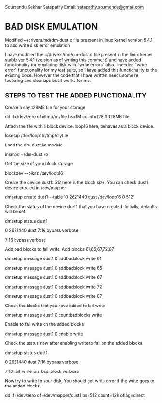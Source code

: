 Soumendu Sekhar Satapathy
Email: satapathy.soumendu@gmail.com

# BAD DISK EMULATION
Modified ~/drivers/md/dm-dust.c file pressent in linux kernel version 5.4.1 to add write disk error emulation

I have modified  the  ~/drivers/md/dm-dust.c  file present in the  linux kernel stable ver 5.4.1 (version as of writing this comment) and have added functionality for emulating disk with "write errors" also.  I needed "write error"  functionality  for my  test  suite, so I have added  this  functionality to  the existing code. However the code that I have written needs some re factoring and cleanups but it works for me.

STEPS TO TEST THE ADDED FUNCTIONALITY
-------------------------------------

Create a say 128MB file for your storage

dd if=/dev/zero of=/tmp/myfile bs=1M count=128 # 128MB file


Attach the file with a block device. loop16 here, behaves as a block device.

losetup /dev/loop16 /tmp/myfile


Load the dm-dust.ko module

insmod ~/dm-dust.ko


Get the size of your block storage

blockdev --blksz /dev/loop16


Create the device dust1: 512 here is the block size. You can check dust1 device created in /dev/mapper

dmsetup create dust1 --table '0 2621440 dust /dev/loop16 0 512'


Check the status of the device dust1 that you have created. Initially, defaults will be set.

dmsetup status dust1

0 2621440 dust 7:16 bypass verbose

7:16 bypass verbose


Add bad blocks to fail write. Add blocks 61,65,67,72,87

dmsetup message dust1 0 addbadblock write 61

dmsetup message dust1 0 addbadblock write 65

dmsetup message dust1 0 addbadblock write 67

dmsetup message dust1 0 addbadblock write 72

dmsetup message dust1 0 addbadblock write 87


Check the blocks that you have added to fail write

dmsetup message dust1 0 countbadblocks write


Enable to fail write on the added blocks

dmsetup message dust1 0 enable write


Check the status now after enabling write to fail on the added blocks.

dmsetup status dust1

0 2621440 dust 7:16 bypass verbose

7:16 fail_write_on_bad_block verbose


Now try to write to your disk,  You should get write error if the write goes to the added blocks.

dd if=/dev/zero of=/dev/mapper/dust1 bs=512 count=128 oflag=direct


